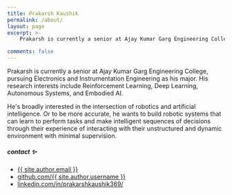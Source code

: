 ```yaml
---
title: Prakarsh Kaushik
permalink: /about/
layout: page
excerpt: >-
    Prakarsh is currently a senior at Ajay Kumar Garg Engineering College, pursuing Electronics and Instrumentation Engineering as his major. His research interests include Reinforcement Learning, Deep Learning, Autonomous Systems, and Embodied AI.

comments: false
---
```


Prakarsh is currently a senior at Ajay Kumar Garg Engineering College, pursuing Electronics and Instrumentation Engineering as his major. His research interests include Reinforcement Learning, Deep Learning, Autonomous Systems, and Embodied AI.

He's broadly interested in the intersection of robotics and artificial intelligence. Or to be more accurate, he wants to build robotic systems that can learn to perform tasks and make intelligent sequences of decisions through their experience of interacting with their unstructured and dynamic environment with minimal supervision.


##### contact ✨

- [{{ site.author.email }}](mailto:prakarshkaushik369@gmail.com)
- [github.com/{{ site.author.username }}](https://github.com/RUFFY-369)
- [linkedin.com/in/prakarshkaushik369/](https://www.linkedin.com/in/prakarshkaushik369/)
